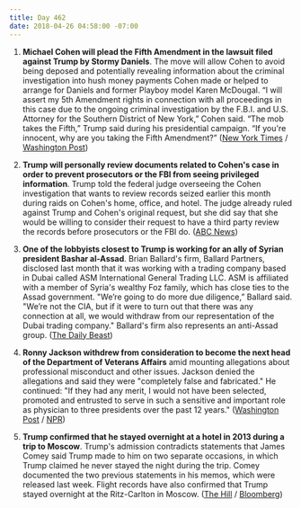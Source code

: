 ```yaml
---
title: Day 462
date: 2018-04-26 04:58:00 -07:00
---
```


1. **Michael Cohen will plead the Fifth Amendment in the lawsuit filed against Trump by Stormy Daniels**. The move will allow Cohen to avoid being deposed and potentially revealing information about the criminal investigation into hush money payments Cohen made or helped to arrange for Daniels and former Playboy model Karen McDougal. “I will assert my 5th Amendment rights in connection with all proceedings in this case due to the ongoing criminal investigation by the F.B.I. and U.S. Attorney for the Southern District of New York,” Cohen said. “The mob takes the Fifth,” Trump said during his presidential campaign. “If you're innocent, why are you taking the Fifth Amendment?” ([New York Times](https://www.nytimes.com/2018/04/25/nyregion/michael-cohen-stormy-daniels.html) / [Washington Post](https://www.washingtonpost.com/news/the-fix/wp/2018/04/25/trumps-past-comments-about-pleading-the-fifth-look-pretty-ominous-now/?utm_term=.1a20269e9638))

2. **Trump will personally review documents related to Cohen's case in order to prevent prosecutors or the FBI from seeing privileged information**. Trump told the federal judge overseeing the Cohen investigation that wants to review records seized earlier this month during raids on Cohen's home, office, and hotel. The judge already ruled against Trump and Cohen's original request, but she did say that she would be willing to consider their request to have a third party review the records before prosecutors or the FBI do. ([ABC News](http://abcnews.go.com/Politics/president-trump-personally-review-documents-cohen-case/story?id=54733796))

3. **One of the lobbyists closest to Trump is working for an ally of Syrian president Bashar al-Assad**. Brian Ballard's firm, Ballard Partners, disclosed last month that it was working with a trading company based in Dubai called ASM International General Trading LLC. ASM is affiliated with a member of Syria's wealthy Foz family, which has close ties to the Assad government. "We’re going to do more due diligence,” Ballard said. "We’re not the CIA, but if it were to turn out that there was any connection at all, we would withdraw from our representation of the Dubai trading company." Ballard's firm also represents an anti-Assad group. ([The Daily Beast](https://www.thedailybeast.com/top-trump-fundraiser-caught-working-for-assad-ally))

4. **Ronny Jackson withdrew from consideration to become the next head of the Department of Veterans Affairs** amid mounting allegations about professional misconduct and other issues. Jackson denied the allegations and said they were "completely false and fabricated." He continued: "If they had any merit, I would not have been selected, promoted and entrusted to serve in such a sensitive and important role as physician to three presidents over the past 12 years." ([Washington Post](https://www.washingtonpost.com/politics/ronny-jackson-withdraws-as-trumps-nominee-to-lead-veterans-affairs/2018/04/26/5a343806-48f6-11e8-9072-f6d4bc32f223_story.html?utm_term=.2cee7e54650f) / [NPR](https://www.npr.org/2018/04/26/605471807/dr-ronny-jackson-withdraws-as-va-nominee))

5. **Trump confirmed that he stayed overnight at a hotel in 2013 during a trip to Moscow**. Trump's admission contradicts statements that James Comey said Trump made to him on two separate occasions, in which Trump claimed he never stayed the night during the trip. Comey documented the two previous statements in his memos, which were released last week. Flight records have also confirmed that Trump stayed overnight at the Ritz-Carlton in Moscow. ([The Hill](http://thehill.com/homenews/administration/384970-trump-says-he-stayed-overnight-in-moscow-during-2013-trip) / [Bloomberg](https://www.bloomberg.com/news/articles/2018-04-23/flight-records-illuminate-mystery-of-trump-s-moscow-nights)) 